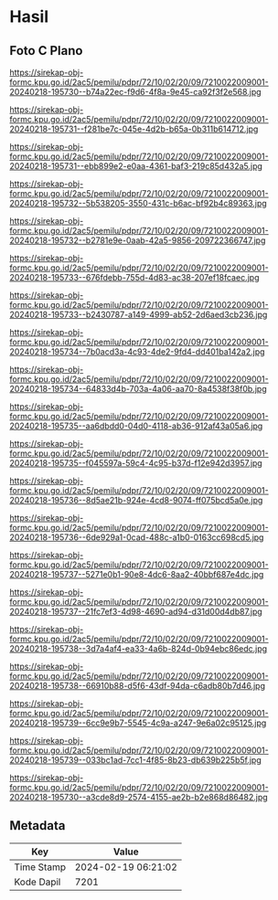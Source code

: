 # Hasil

## Foto C Plano

https://sirekap-obj-formc.kpu.go.id/2ac5/pemilu/pdpr/72/10/02/20/09/7210022009001-20240218-195730--b74a22ec-f9d6-4f8a-9e45-ca92f3f2e568.jpg

https://sirekap-obj-formc.kpu.go.id/2ac5/pemilu/pdpr/72/10/02/20/09/7210022009001-20240218-195731--f281be7c-045e-4d2b-b65a-0b311b614712.jpg

https://sirekap-obj-formc.kpu.go.id/2ac5/pemilu/pdpr/72/10/02/20/09/7210022009001-20240218-195731--ebb899e2-e0aa-4361-baf3-219c85d432a5.jpg

https://sirekap-obj-formc.kpu.go.id/2ac5/pemilu/pdpr/72/10/02/20/09/7210022009001-20240218-195732--5b538205-3550-431c-b6ac-bf92b4c89363.jpg

https://sirekap-obj-formc.kpu.go.id/2ac5/pemilu/pdpr/72/10/02/20/09/7210022009001-20240218-195732--b2781e9e-0aab-42a5-9856-209722366747.jpg

https://sirekap-obj-formc.kpu.go.id/2ac5/pemilu/pdpr/72/10/02/20/09/7210022009001-20240218-195733--676fdebb-755d-4d83-ac38-207ef18fcaec.jpg

https://sirekap-obj-formc.kpu.go.id/2ac5/pemilu/pdpr/72/10/02/20/09/7210022009001-20240218-195733--b2430787-a149-4999-ab52-2d6aed3cb236.jpg

https://sirekap-obj-formc.kpu.go.id/2ac5/pemilu/pdpr/72/10/02/20/09/7210022009001-20240218-195734--7b0acd3a-4c93-4de2-9fd4-dd401ba142a2.jpg

https://sirekap-obj-formc.kpu.go.id/2ac5/pemilu/pdpr/72/10/02/20/09/7210022009001-20240218-195734--64833d4b-703a-4a06-aa70-8a4538f38f0b.jpg

https://sirekap-obj-formc.kpu.go.id/2ac5/pemilu/pdpr/72/10/02/20/09/7210022009001-20240218-195735--aa6dbdd0-04d0-4118-ab36-912af43a05a6.jpg

https://sirekap-obj-formc.kpu.go.id/2ac5/pemilu/pdpr/72/10/02/20/09/7210022009001-20240218-195735--f045597a-59c4-4c95-b37d-f12e942d3957.jpg

https://sirekap-obj-formc.kpu.go.id/2ac5/pemilu/pdpr/72/10/02/20/09/7210022009001-20240218-195736--8d5ae21b-924e-4cd8-9074-ff075bcd5a0e.jpg

https://sirekap-obj-formc.kpu.go.id/2ac5/pemilu/pdpr/72/10/02/20/09/7210022009001-20240218-195736--6de929a1-0cad-488c-a1b0-0163cc698cd5.jpg

https://sirekap-obj-formc.kpu.go.id/2ac5/pemilu/pdpr/72/10/02/20/09/7210022009001-20240218-195737--5271e0b1-90e8-4dc6-8aa2-40bbf687e4dc.jpg

https://sirekap-obj-formc.kpu.go.id/2ac5/pemilu/pdpr/72/10/02/20/09/7210022009001-20240218-195737--21fc7ef3-4d98-4690-ad94-d31d00d4db87.jpg

https://sirekap-obj-formc.kpu.go.id/2ac5/pemilu/pdpr/72/10/02/20/09/7210022009001-20240218-195738--3d7a4af4-ea33-4a6b-824d-0b94ebc86edc.jpg

https://sirekap-obj-formc.kpu.go.id/2ac5/pemilu/pdpr/72/10/02/20/09/7210022009001-20240218-195738--66910b88-d5f6-43df-94da-c6adb80b7d46.jpg

https://sirekap-obj-formc.kpu.go.id/2ac5/pemilu/pdpr/72/10/02/20/09/7210022009001-20240218-195739--6cc9e9b7-5545-4c9a-a247-9e6a02c95125.jpg

https://sirekap-obj-formc.kpu.go.id/2ac5/pemilu/pdpr/72/10/02/20/09/7210022009001-20240218-195739--033bc1ad-7cc1-4f85-8b23-db639b225b5f.jpg

https://sirekap-obj-formc.kpu.go.id/2ac5/pemilu/pdpr/72/10/02/20/09/7210022009001-20240218-195730--a3cde8d9-2574-4155-ae2b-b2e868d86482.jpg


## Metadata

| Key        | Value               |
| ---------- | ------------------- |
| Time Stamp | 2024-02-19 06:21:02 |
| Kode Dapil | 7201                |



